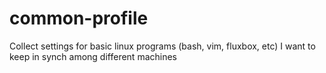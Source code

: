 # common-profile
Collect settings for basic linux programs (bash, vim, fluxbox, etc) I want to keep in synch among different machines
